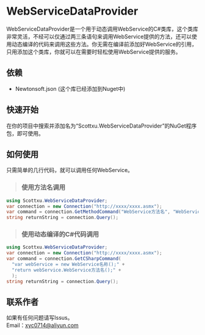 # WebServiceDataProvider
WebServiceDataProvider是一个用于动态调用WebService的C#类库，这个类库非常灵活，不经可以仅通过两三条语句来调用WebService提供的方法，还可以使用动态编译的代码来调用这些方法。你无需在编译前添加好WebService的引用，只用添加这个类库，你就可以在需要时轻松使用WebService提供的服务。

## 依赖
* Newtonsoft.json (这个库已经添加到Nuget中)

## 快速开始
在你的项目中搜索并添加名为“Scottxu.WebServiceDataProvider”的NuGet程序包，即可使用。

## 如何使用
只需简单的几行代码，就可以调用任何WebService。

>### 使用方法名调用
```C#
using Scottxu.WebServiceDataProvider;
var connection = new Connection("http://xxxx/xxxx.asmx");
var command = connection.GetMethodCommand("WebService方法名", "WebService名称");
string returnString = connection.Query();
```

>### 使用动态编译的C#代码调用
```C#
using Scottxu.WebServiceDataProvider;
var connection = new Connection("http://xxxx/xxxx.asmx");
var command = connection.GetCSharpCommand(
  "var webService = new WebService名称();" +
  "return webService.WebService方法名();" +
  );
string returnString = connection.Query();
```
## 联系作者
如果有任何问题请写Issus。<br/>
Email：xyc0714@aliyun.com
